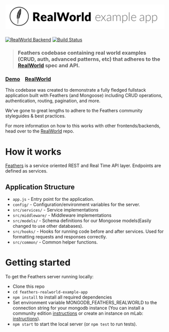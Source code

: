 # ![RealWorld Example App](logo.png)

[![RealWorld Backend](https://img.shields.io/badge/realworld-backend-%23783578.svg)](http://realworld.io)
[![Build Status](https://travis-ci.com/randyscotsmithey/feathers-realworld-example-app.svg?branch=master)](https://travis-ci.com/randyscotsmithey/feathers-realworld-example-app)


> ### Feathers codebase containing real world examples (CRUD, auth, advanced patterns, etc) that adheres to the [RealWorld](https://github.com/gothinkster/realworld) spec and API.


### [Demo](https://github.com/gothinkster/realworld)&nbsp;&nbsp;&nbsp;&nbsp;[RealWorld](https://github.com/gothinkster/realworld)


This codebase was created to demonstrate a fully fledged fullstack application built with Feathers (and Mongoose) including CRUD operations, authentication, routing, pagination, and more.

We've gone to great lengths to adhere to the Feathers community styleguides & best practices.

For more information on how to this works with other frontends/backends, head over to the [RealWorld](https://github.com/gothinkster/realworld) repo.


# How it works

[Feathers](https://feathersjs.com/) is a service oriented REST and Real Time API layer.  Endpoints are defined as services.

## Application Structure

- `app.js` - Entry point for the application.
- `config/` - Configuration/environment variables for the server.
- `src/services/` - Service implementations
- `src/middleware/` - Middleware implementations
- `src/models/` - Schema definitions for our Mongoose models(Easily changed to use other databases).
- `src/hooks/` - Hooks for running code before and after services.  Used for formatting requests and responses correctly.
- `src/common/` - Common helper functions.


# Getting started

To get the Feathers server running locally:

- Clone this repo
- `cd feathers-realworld-example-app`
- `npm install` to install all required dependencies
- Set environment variable MONGODB_FEATHERS_REALWORLD to the connection string for your mongodb instance (You can install a community edition [instructions](https://docs.mongodb.com/manual/installation/#tutorials) or create an instance on mLab: [instructions](https://docs.mlab.com/)).
- `npm start` to start the local server (or `npm test` to run tests).
